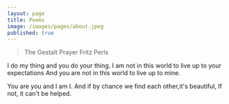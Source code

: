 ```yaml
---
layout: page
title: Poems
image: /images/pages/about.jpeg
published: true
---
```

> The Gestalt Prayer
Fritz Perls

I do my thing
and you do your thing.
I am not in this world
to live up to your expectations
And you are not in this world
to live up to mine.

You are you and I am I.
And if by chance
we find each other,it's beautiful,
If not, it can't be helped.
